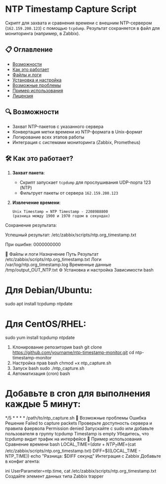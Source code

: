 # NTP Timestamp Capture Script

Скрипт для захвата и сравнения времени с внешним NTP-сервером (`162.159.200.123`) с помощью `tcpdump`. Результат сохраняется в файл для мониторинга (например, в Zabbix).

## 📋 Оглавление
- [Возможности](#-возможности)
- [Как это работает](#-как-это-работает)
- [Файлы и логи](#-файлы-и-логи)
- [Установка и настройка](#-установка-и-настройка)
- [Возможные проблемы](#-возможные-проблемы)
- [Пример использования](#-пример-использования)
- [Лицензия](#-лицензия)

## 🔍 Возможности
- Захват NTP-пакетов с указанного сервера
- Конвертация метки времени из NTP-формата в Unix-формат
- Логирование всех этапов работы
- Интеграция с системами мониторинга (Zabbix, Prometheus)

## 🛠️ Как это работает?
1. **Захват пакета**:
   - Скрипт запускает `tcpdump` для прослушивания UDP-порта 123 (NTP)
   - Фильтрует пакеты от сервера `162.159.200.123`

2. **Извлечение времени**:
   ```plaintext
   Unix Timestamp = NTP Timestamp - 2208988800
   (разница между 1900 и 1970 годом в секундах)
Сохранение результата:

Успешный результат: /etc/zabbix/scripts/ntp.org_timestamp.txt

При ошибке: 0000000000

📂 Файлы и логи
Назначение	Путь
Результат	/etc/zabbix/scripts/ntp.org_timestamp.txt
Логи	/var/log/ntp.org_timestamp.log
Временные данные	/tmp/output_OUT_NTP.txt
⚙️ Установка и настройка
Зависимости
bash
# Для Debian/Ubuntu:
sudo apt install tcpdump ntpdate

# Для CentOS/RHEL:
sudo yum install tcpdump ntpdate
1. Клонирование репозитория
bash
git clone https://github.com/yourname/ntp-timestamp-monitor.git
cd ntp-timestamp-monitor
2. Настройка прав
bash
chmod +x ntp_capture.sh
3. Запуск
bash
sudo ./ntp_capture.sh
4. Автоматизация (cron)
bash
# Добавьте в cron для выполнения каждые 5 минут:
*/5 * * * * /path/to/ntp_capture.sh
🚨 Возможные проблемы
Ошибка	Решение
Failed to capture packets	Проверьте доступность сервера и правила фаервола
Permission denied	Запускайте с sudo или добавьте пользователя в группу tcpdump
Timestamp is empty	Убедитесь, что tcpdump видит трафик на интерфейсе
📌 Пример использования
Сравнение времени
bash
LOCAL_TIME=$(date +%s)
NTP_TIME=$(cat /etc/zabbix/scripts/ntp.org_timestamp.txt)
DIFF=$((LOCAL_TIME - NTP_TIME))
echo "Разница: $DIFF секунд"
Интеграция с Zabbix
Добавьте в конфиг агента:

ini
UserParameter=ntp.time, cat /etc/zabbix/scripts/ntp.org_timestamp.txt
Создайте элемент данных типа Zabbix trapper
